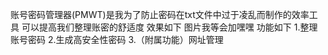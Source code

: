 账号密码管理器(PMWT)是我为了防止密码在txt文件中过于凌乱而制作的效率工具
可以提高我们整理账密的舒适度
效果如下
图片我等会加嘿嘿
功能如下
1.整理账号密码
2.生成高安全性密码
3.（附属功能）网址管理